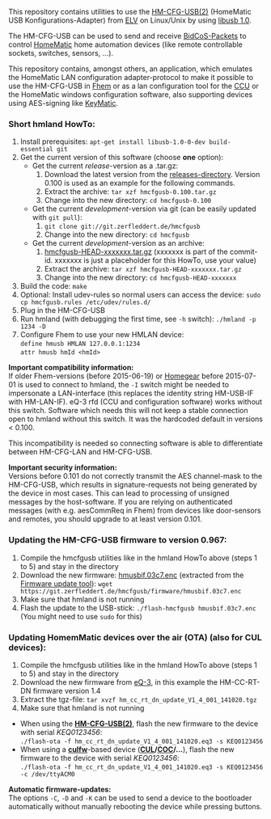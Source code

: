 This repository contains utilities to use the [HM-CFG-USB(2)][] (HomeMatic USB
Konfigurations-Adapter) from [ELV][] on Linux/Unix by using [libusb 1.0][].

The HM-CFG-USB can be used to send and receive [BidCoS-Packets][] to control
[HomeMatic][] home automation devices (like remote controllable sockets,
switches, sensors, ...).

This repository contains, amongst others, an application, which emulates the
HomeMatic LAN configuration adapter-protocol to make it possible to use the
HM-CFG-USB in [Fhem][] or as a lan configuration tool for the [CCU][] or the
HomeMatic windows configuration software, also supporting devices using
AES-signing like [KeyMatic][].

[HM-CFG-USB(2)]: http://www.elv.de/homematic-usb-konfigurations-adapter-1.html
[ELV]: http://www.elv.de/
[libusb 1.0]: http://www.libusb.org/
[BidCoS-Packets]: http://homegear.eu/index.php/BidCoS%C2%AE_Packets
[HomeMatic]: http://www.homematic.com/
[Fhem]: http://fhem.de/
[KeyMatic]: http://www.elv.de/homematic-funk-tuerschlossantrieb-keymatic-silber-inkl-funk-handsender.html
[CCU]: http://www.elv.de/homematic-zentrale-ccu-2.html

### Short hmland HowTo: ###

1.  Install prerequisites:
    `apt-get install libusb-1.0-0-dev build-essential git`
2.  Get the current version of this software (choose **one** option):
    *   Get the current *release*-version as a .tar.gz:
        1.  Download the latest version from the [releases-directory][].
            Version 0.100 is used as an example for the following commands.
        2.  Extract the archive: `tar xzf hmcfgusb-0.100.tar.gz`
        3.  Change into the new directory: `cd hmcfgusb-0.100`
    *   Get the current *development*-version via git (can be easily updated with `git pull`):
        1.  `git clone git://git.zerfleddert.de/hmcfgusb`
        2.  Change into the new directory: `cd hmcfgusb`
    *   Get the current *development*-version as an archive:
        1.  [hmcfgusb-HEAD-xxxxxxx.tar.gz][] (xxxxxxx is part of the commit-id.
	    xxxxxxx is just a placeholder for this HowTo, use your value)
        2.  Extract the archive: `tar xzf hmcfgusb-HEAD-xxxxxxx.tar.gz`
        3.  Change into the new directory: `cd hmcfgusb-HEAD-xxxxxxx`
3.  Build the code: `make`
4.  Optional: Install udev-rules so normal users can access the device:
    `sudo cp hmcfgusb.rules /etc/udev/rules.d/`
5.  Plug in the HM-CFG-USB
6.  Run hmland (with debugging the first time, see `-h` switch):
    `./hmland -p 1234 -D`
7.  Configure Fhem to use your new HMLAN device:  
    ``define hmusb HMLAN 127.0.0.1:1234``  
    ``attr hmusb hmId <hmId>``

**Important compatibility information:**  
If older Fhem-versions (before 2015-06-19) or [Homegear][] before 2015-07-01
is used to connect to hmland, the `-I` switch might be needed to
impersonate a LAN-interface (this replaces the identity string HM-USB-IF with
HM-LAN-IF). eQ-3 rfd (CCU and configuration software) works without this switch.
Software which needs this will not keep a stable connection open to
hmland without this switch. It was the hardcoded default in versions
< 0.100.

This incompatibility is needed so connecting software is able to
differentiate between HM-CFG-LAN and HM-CFG-USB.

**Important security information:**  
Versions before 0.101 do not correctly transmit the AES channel-mask
to the HM-CFG-USB, which results in signature-requests not being generated
by the device in most cases. This can lead to processing of unsigned messages
by the host-software. If you are relying on authenticated messages
(with e.g. aesCommReq in Fhem) from devices like door-sensors and remotes,
you should upgrade to at least version 0.101.

[releases-directory]: https://git.zerfleddert.de/hmcfgusb/releases/
[hmcfgusb-HEAD-xxxxxxx.tar.gz]: https://git.zerfleddert.de/cgi-bin/gitweb.cgi/hmcfgusb/snapshot/HEAD.tar.gz
[Homegear]: https://www.homegear.eu/

### Updating the HM-CFG-USB firmware to version 0.967: ###

1.  Compile the hmcfgusb utilities like in the hmland HowTo above
    (steps 1 to 5) and stay in the directory
2.  Download the new firmware: [hmusbif.03c7.enc][] (extracted from the
    [Firmware update tool][]):
    `wget https://git.zerfleddert.de/hmcfgusb/firmware/hmusbif.03c7.enc`
3.  Make sure that hmland is not running
4.  Flash the update to the USB-stick:
    `./flash-hmcfgusb hmusbif.03c7.enc` (You might need to use `sudo` for this)

[hmusbif.03c7.enc]: https://git.zerfleddert.de/hmcfgusb/firmware/hmusbif.03c7.enc
[Firmware update tool]: http://www.eq-3.de/Downloads/Software/Firmware%20Update%20Tool/HM-CFG-USB-2_FW-UpdateTool-Usersoftware_V1_1_eQ-3_140619.zip

### Updating HomemMatic devices over the air (OTA) (also for CUL devices): ###

1.  Compile the hmcfgusb utilities like in the hmland HowTo above
    (steps 1 to 5) and stay in the directory
2.  Download the new firmware from [eQ-3][], in this example the HM-CC-RT-DN
    firmware version 1.4
3.  Extract the tgz-file: `tar xvzf hm_cc_rt_dn_update_V1_4_001_141020.tgz`
4.  Make sure that hmland is not running
*   When using the **[HM-CFG-USB(2)][]**, flash the new firmware to the device
    with serial *KEQ0123456*:  
     `./flash-ota -f hm_cc_rt_dn_update_V1_4_001_141020.eq3 -s KEQ0123456`
*   When using a **[culfw][]**-based device (**[CUL][]/[COC][]/...**), flash
    the new firmware to the device with serial *KEQ0123456*:  
     `./flash-ota -f hm_cc_rt_dn_update_V1_4_001_141020.eq3 -s KEQ0123456 -c /dev/ttyACM0`

**Automatic firmware-updates:**  
The options `-C`, `-D` and `-K` can be used to send a device to the
bootloader automatically without manually rebooting the device while
pressing buttons.

[eQ-3]: http://www.eq-3.de/downloads.html
[culfw]: http://culfw.de/culfw.html
[CUL]: http://busware.de/tiki-index.php?page=CUL
[COC]: http://busware.de/tiki-index.php?page=COC
